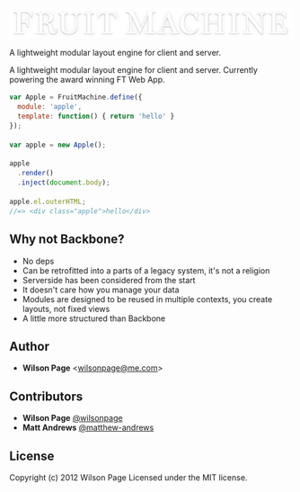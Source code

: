 ![fm logo](artwork/logo.jpg)

A lightweight modular layout engine for client and server.

A lightweight modular layout engine for client and server. Currently powering the award winning FT Web App.

```js
var Apple = FruitMachine.define({
  module: 'apple',
  template: function() { return 'hello' }
});

var apple = new Apple();

apple
  .render()
  .inject(document.body);

apple.el.outerHTML;
//=> <div class="apple">hello</div>
```

## Why not Backbone?

- No deps
- Can be retrofitted into a parts of a legacy system, it's not a religion
- Serverside has been considered from the start
- It doesn't care how you manage your data
- Modules are designed to be reused in multiple contexts, you create layouts, not fixed views
- A little more structured than Backbone

## Author

- **Wilson Page** &lt;wilsonpage@me.com&gt;

## Contributors

- **Wilson Page** [@wilsonpage](http://github.com/wilsonpage)
- **Matt Andrews** [@matthew-andrews](http://github.com/matthew-andrews)


## License
Copyright (c) 2012 Wilson Page
Licensed under the MIT license.